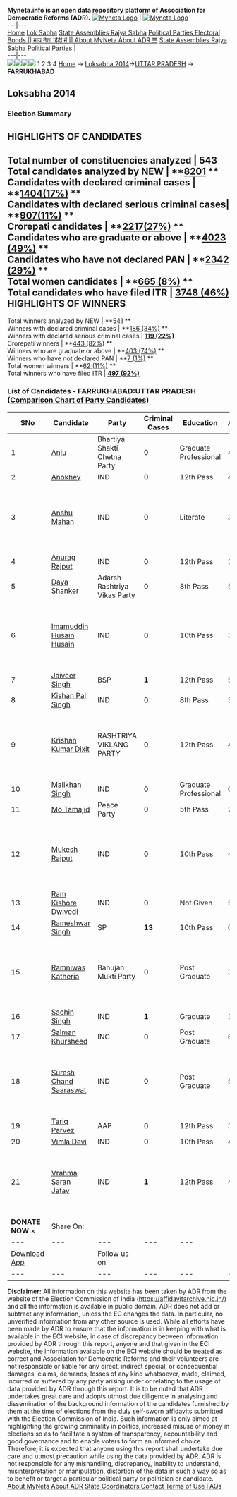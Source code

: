 **Myneta.info is an open data repository platform of Association for Democratic Reforms (ADR).**
[![Myneta Logo](https://www.myneta.info/lib/img/myneta-logo.png)](https://www.myneta.info/) | [![Myneta Logo](https://www.myneta.info/lib/img/adr-logo.png)](https://adrindia.org)  
---|---  
[Home](https://www.myneta.info/) [Lok Sabha](https://www.myneta.info/#ls "Lok Sabha") [ State Assemblies ](https://www.myneta.info/#sa "State Assemblies") [Rajya Sabha](https://www.myneta.info/#rs "Rajya Sabha") [Political Parties ](https://www.myneta.info/party "Political Parties") [ Electoral Bonds ](https://www.myneta.info/electoral_bonds "Electoral Bonds") [ || माय नेता हिंदी में || ](https://translate.google.co.in/translate?prev=hp&hl=en&js=y&u=www.myneta.info&sl=en&tl=hi&history_state0=) [ About MyNeta ](https://adrindia.org/content/about-myneta) [ About ADR ](https://adrindia.org/about-adr/who-we-are) [☰](javascript:void\(0\))
[ State Assemblies ](https://www.myneta.info/#sa "State Assemblies") [ Rajya Sabha ](https://www.myneta.info/#rs "Rajya Sabha") [ Political Parties ](https://www.myneta.info/party "Political Parties")
|   
---|---  
![](https://www.myneta.info/lib/img/banner/banner-1.png)![](https://www.myneta.info/lib/img/banner/banner-2.png)![](https://www.myneta.info/lib/img/banner/banner-3.png)![](https://www.myneta.info/lib/img/banner/banner-4.png)
1  2  3  4 
[Home](https://www.myneta.info/) → [Loksabha 2014](https://www.myneta.info/ls2014/)→[UTTAR PRADESH](https://www.myneta.info/ls2014/index.php?action=show_constituencies&state_id=24) → **FARRUKHABAD**
### 
## Loksabha 2014
###  Election Summary 
HIGHLIGHTS OF CANDIDATES  
---  
Total number of constituencies analyzed |  543   
Total candidates analyzed by NEW | **[8201](https://www.myneta.info/ls2014/index.php?action=summary&subAction=candidates_analyzed&sort=candidate#summary) **  
Candidates with declared criminal cases | **[1404(17%)](https://www.myneta.info/ls2014/index.php?action=summary&subAction=crime&sort=candidate#summary) **  
Candidates with declared serious criminal cases| **[907(11%)](https://www.myneta.info/ls2014/index.php?action=summary&subAction=serious_crime&sort=candidate#summary) **  
Crorepati candidates | **[2217(27%)](https://www.myneta.info/ls2014/index.php?action=summary&subAction=crorepati&sort=candidate#summary) **  
Candidates who are graduate or above | **[4023 (49%)](https://www.myneta.info/ls2014/index.php?action=summary&subAction=education&sort=candidate#summary) **  
Candidates who have not declared PAN | **[2342 (29%)](https://www.myneta.info/ls2014/index.php?action=summary&subAction=without_pan&sort=candidate#summary) **  
Total women candidates | **[665 (8%)](https://www.myneta.info/ls2014/index.php?action=summary&subAction=women_candidate&sort=candidate#summary) **  
Total candidates who have filed ITR | [**3748 (46%)**](https://www.myneta.info/ls2014/index.php?action=summary&subAction=filed_itr&sort=candidate#summary)  
HIGHLIGHTS OF WINNERS  
---  
Total winners analyzed by NEW | **[541](https://www.myneta.info/ls2014/index.php?action=summary&subAction=winner_analyzed&sort=candidate#summary) **  
Winners with declared criminal cases | **[186 (34%)](https://www.myneta.info/ls2014/index.php?action=summary&subAction=winner_crime&sort=candidate#summary) **  
Winners with declared serious criminal cases | **[119 (22%)](https://www.myneta.info/ls2014/index.php?action=summary&subAction=winner_serious_crime&sort=candidate#summary)**  
Crorepati winners | **[443 (82%)](https://www.myneta.info/ls2014/index.php?action=summary&subAction=winner_crorepati&sort=candidate#summary) **  
Winners who are graduate or above | **[403 (74%)](https://www.myneta.info/ls2014/index.php?action=summary&subAction=winner_education&sort=candidate#summary) **  
Winners who have not declared PAN | **[7 (1%)](https://www.myneta.info/ls2014/index.php?action=summary&subAction=winner_without_pan&sort=candidate#summary) **  
Total women winners | **[62 (11%)](https://www.myneta.info/ls2014/index.php?action=summary&subAction=winner_women&sort=candidate#summary) **  
Total winners who have filed ITR | [**497 (92%)**](https://www.myneta.info/ls2014/index.php?action=summary&subAction=winner_filed_itr&sort=candidate#summary)  
### List of Candidates - FARRUKHABAD:UTTAR PRADESH ([Comparison Chart of Party Candidates](https://www.myneta.info/ls2014/comparisonchart.php?constituency_id=431))
SNo | Candidate| Party| Criminal Cases| Education| Age| Total Assets| Liabilities  
---|---|---|---|---|---|---|---  
1  | [Anju](https://www.myneta.info/ls2014/candidate.php?candidate_id=4311) | Bhartiya Shakti Chetna Party | 0 | Graduate Professional| 41 | Rs 9,89,068 ~ 9 Lacs+ | Rs 0 ~   
2  | [Anokhey](https://www.myneta.info/ls2014/candidate.php?candidate_id=4971) | IND | 0 | 12th Pass| 48 | Rs 1,01,49,863 ~ 1 Crore+ | Rs 0 ~   
3  | [Anshu Mahan](https://www.myneta.info/ls2014/candidate.php?candidate_id=4974) | IND | 0 | Literate| 39 | ![](https://myneta.info/image_v2.php?myneta_folder=ls2014&candidate_id=4974&col=ta) | ![](https://myneta.info/image_v2.php?myneta_folder=ls2014&candidate_id=4974&col=lia)  
4  | [Anurag Rajput](https://www.myneta.info/ls2014/candidate.php?candidate_id=4970) | IND | 0 | 12th Pass| 30 | Rs 15,85,000 ~ 15 Lacs+ | Rs 0 ~   
5  | [Daya Shanker](https://www.myneta.info/ls2014/candidate.php?candidate_id=4967) | Adarsh Rashtriya Vikas Party | 0 | 8th Pass| 51 | Rs 5,06,000 ~ 5 Lacs+ | Rs 0 ~   
6  | [Imamuddin Husain Husain](https://www.myneta.info/ls2014/candidate.php?candidate_id=4972) | IND | 0 | 10th Pass| 39 | ![](https://myneta.info/image_v2.php?myneta_folder=ls2014&candidate_id=4972&col=ta) | ![](https://myneta.info/image_v2.php?myneta_folder=ls2014&candidate_id=4972&col=lia)  
7  | [Jaiveer Singh](https://www.myneta.info/ls2014/candidate.php?candidate_id=4964) | BSP | **1** | 12th Pass| 55 | Rs 10,89,59,677 ~ 10 Crore+ | Rs 1,21,65,446 ~ 1 Crore+  
8  | [Kishan Pal Singh](https://www.myneta.info/ls2014/candidate.php?candidate_id=4975) | IND | 0 | 8th Pass| 54 | Rs 33,93,000 ~ 33 Lacs+ | Rs 80,000 ~ 80 Thou+  
9  | [Krishan Kumar Dixit](https://www.myneta.info/ls2014/candidate.php?candidate_id=4965) | RASHTRIYA VIKLANG PARTY | 0 | 12th Pass| 40 | ![](https://myneta.info/image_v2.php?myneta_folder=ls2014&candidate_id=4965&col=ta) | ![](https://myneta.info/image_v2.php?myneta_folder=ls2014&candidate_id=4965&col=lia)  
10  | [Malikhan Singh](https://www.myneta.info/ls2014/candidate.php?candidate_id=4977) | IND | 0 | Graduate Professional| 0 | Rs 13,22,500 ~ 13 Lacs+ | Rs 0 ~   
11  | [Mo Tamajid](https://www.myneta.info/ls2014/candidate.php?candidate_id=4308) | Peace Party | 0 | 5th Pass| 25 | Rs 3,50,000 ~ 3 Lacs+ | Rs 0 ~   
12  | [Mukesh Rajput](https://www.myneta.info/ls2014/candidate.php?candidate_id=4979) | IND | 0 | 10th Pass| 45 | ![](https://myneta.info/image_v2.php?myneta_folder=ls2014&candidate_id=4979&col=ta) | ![](https://myneta.info/image_v2.php?myneta_folder=ls2014&candidate_id=4979&col=lia)  
13  | [Ram Kishore Dwivedi](https://www.myneta.info/ls2014/candidate.php?candidate_id=4981) | IND | 0 | Not Given| 50 | Rs 3,09,300 ~ 3 Lacs+ | Rs 0 ~   
14  | [Rameshwar Singh](https://www.myneta.info/ls2014/candidate.php?candidate_id=4307) | SP | **13** | 10th Pass| 0 | Rs 13,58,20,923 ~ 13 Crore+ | Rs 38,78,042 ~ 38 Lacs+  
15  | [Ramniwas Katheria](https://www.myneta.info/ls2014/candidate.php?candidate_id=4968) | Bahujan Mukti Party | 0 | Post Graduate| 32 | ![](https://myneta.info/image_v2.php?myneta_folder=ls2014&candidate_id=4968&col=ta) | ![](https://myneta.info/image_v2.php?myneta_folder=ls2014&candidate_id=4968&col=lia)  
16  | [Sachin Singh](https://www.myneta.info/ls2014/candidate.php?candidate_id=4984) | IND | **1** | Graduate| 30 | Rs 3,08,76,925 ~ 3 Crore+ | Rs 8,95,209 ~ 8 Lacs+  
17  | [Salman Khursheed](https://www.myneta.info/ls2014/candidate.php?candidate_id=4313) | INC | 0 | Post Graduate| 61 | Rs 12,38,86,145 ~ 12 Crore+ | Rs 28,55,000 ~ 28 Lacs+  
18  | [Suresh Chand Saaraswat](https://www.myneta.info/ls2014/candidate.php?candidate_id=4985) | IND | 0 | Post Graduate| 57 | ![](https://myneta.info/image_v2.php?myneta_folder=ls2014&candidate_id=4985&col=ta) | ![](https://myneta.info/image_v2.php?myneta_folder=ls2014&candidate_id=4985&col=lia)  
19  | [Tariq Parvez](https://www.myneta.info/ls2014/candidate.php?candidate_id=4966) | AAP | 0 | 12th Pass| 37 | Rs 11,41,000 ~ 11 Lacs+ | Rs 0 ~   
20  | [Vimla Devi](https://www.myneta.info/ls2014/candidate.php?candidate_id=4982) | IND | 0 | 10th Pass| 43 | Rs 7,74,907 ~ 7 Lacs+ | Rs 0 ~   
21  | [Vrahma Saran Jatav](https://www.myneta.info/ls2014/candidate.php?candidate_id=4312) | IND | **1** | 12th Pass| 42 | ![](https://myneta.info/image_v2.php?myneta_folder=ls2014&candidate_id=4312&col=ta) | ![](https://myneta.info/image_v2.php?myneta_folder=ls2014&candidate_id=4312&col=lia)  
|  **DONATE NOW** × |  Share On:  | [](https://api.whatsapp.com/send?text=https%3A%2F%2Fmyneta.info%2Fpunjab2022%2Findex.php%3Faction%3Dshow_constituencies%26state_id%3D19) | [](https://www.facebook.com/sharer/sharer.php?u=https%3A%2F%2Fmyneta.info%2Fpunjab2022%2Findex.php%3Faction%3Dshow_constituencies%26state_id%3D19) | [](https://twitter.com/share?url=https%3A%2F%2Fmyneta.info%2Fpunjab2022%2Findex.php%3Faction%3Dshow_constituencies%26state_id%3D19)  
---|---|---|---|---  
| [ Download App ](https://play.google.com/store/apps/details?id=com.webrosoft.myneta1&pcampaignid=pcampaignidMKT-Other-global-all-co-prtnr-py-PartBadge-Mar2515-1) | [](https://play.google.com/store/apps/details?id=com.webrosoft.myneta1&pcampaignid=pcampaignidMKT-Other-global-all-co-prtnr-py-PartBadge-Mar2515-1) |  Follow us on  | [](https://www.facebook.com/adrindia.org/) | [](https://twitter.com/adrspeaks) | [](https://groups.google.com/g/national-election-watch?hl=en&pli=1) | [](https://www.instagram.com/adrspeaks/) | [](https://www.youtube.com/user/adrspeaks) | [](https://sharechat.com/profile/adrspeaks)  
---|---|---|---|---|---|---|---|---  
**Disclaimer:** All information on this website has been taken by ADR from the website of the Election Commission of India (https://affidavitarchive.nic.in/) and all the information is available in public domain. ADR does not add or subtract any information, unless the EC changes the data. In particular, no unverified information from any other source is used. While all efforts have been made by ADR to ensure that the information is in keeping with what is available in the ECI website, in case of discrepancy between information provided by ADR through this report, anyone and that given in the ECI website, the information available on the ECI website should be treated as correct and Association for Democratic Reforms and their volunteers are not responsible or liable for any direct, indirect special, or consequential damages, claims, demands, losses of any kind whatsoever, made, claimed, incurred or suffered by any party arising under or relating to the usage of data provided by ADR through this report. It is to be noted that ADR undertakes great care and adopts utmost due diligence in analysing and dissemination of the background information of the candidates furnished by them at the time of elections from the duly self-sworn affidavits submitted with the Election Commission of India. Such information is only aimed at highlighting the growing criminality in politics, increased misuse of money in elections so as to facilitate a system of transparency, accountability and good governance and to enable voters to form an informed choice. Therefore, it is expected that anyone using this report shall undertake due care and utmost precaution while using the data provided by ADR. ADR is not responsible for any mishandling, discrepancy, inability to understand, misinterpretation or manipulation, distortion of the data in such a way so as to benefit or target a particular political party or politician or candidate. 
[ About MyNeta ](https://adrindia.org/content/about-myneta) [ About ADR ](https://adrindia.org/about-adr/who-we-are) [ State Coordinators ](https://adrindia.org/about-adr/state-coordinators) [ Contact ](https://adrindia.org/contact-us) [ Terms of Use ](https://adrindia.org/content/adr-terms-use) [ FAQs ](https://adrindia.org/content/faqs)

